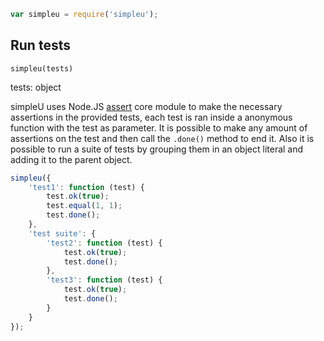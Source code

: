```javascript
var simpleu = require('simpleu');
```

## Run tests
`simpleu(tests)`

tests: object

simpleU uses Node.JS [assert](http://nodejs.org/api/assert.html) core module to make the necessary assertions in the provided tests, each test is ran inside a anonymous function with the test as parameter. It is possible to make any amount of assertions on the test and then call the `.done()` method to end it. Also it is possible to run a suite of tests by grouping them in an object literal and adding it to the parent object.

```javascript
simpleu({
    'test1': function (test) {
        test.ok(true);
        test.equal(1, 1);
        test.done();
    },
    'test suite': {
        'test2': function (test) {
            test.ok(true);
            test.done();
        },
        'test3': function (test) {
            test.ok(true);
            test.done();
        }
    }
});
```